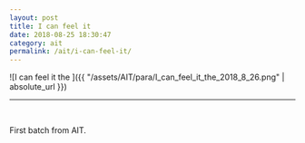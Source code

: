 ```yaml
---
layout: post
title: I can feel it
date: 2018-08-25 18:30:47
category: ait
permalink: /ait/i-can-feel-it/ 
---
```


![I can feel it the ]({{ "/assets/AIT/para/I_can_feel_it_the_2018_8_26.png" | absolute_url }})

---

&nbsp;
&nbsp;


First batch from AIT.
